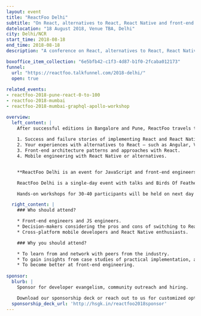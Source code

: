 ```yaml
---
layout: event
title: "ReactFoo Delhi"
subtitle: "On React, alternatives to React, React Native and front-end engineering."
datelocation: "18 August 2018, Venue TBA, Delhi"
city: Delhi/NCR
start_time: 2018-08-18
end_time: 2018-08-18
description: "A conference on React, alternatives to React, React Native and front-end engineering."

boxoffice_item_collection: "6e5bfb42-c1f3-4d87-b1f0-2fcaba012173"
funnel:
  url: "https://reactfoo.talkfunnel.com/2018-delhi/"
  open: true
  
related_events:
- reactfoo-2018-pune-react-0-to-100
- reactfoo-2018-mumbai
- reactfoo-2018-mumbai-graphql-apollo-workshop

overview:
  left_content: |
    After successful editions in Bangalore and Pune, ReactFoo travels to other cities like Hyderabad, Mumbai and Delhi. The Delhi edition will focus on the following topics:
    
    1. Success and failure stories of implementing React and React Native for your use-case.
    2. Your experiences with alternatives to React – such as Angular, Vue and other frameworks – why these worked / did not work for your use-case. 
    3. Front-end architecture patterns and approaches with React.
    4. Mobile engineering with React Native or alternatives. 


    **ReactFoo Delhi is an event for JavaScript and front-end engineers, cross-platform developers.**

    ReactFoo Delhi is a single-day event with talks and Birds Of Feather (BOF) sessions.     

    Hands-on workshops for 30-40 participants will be held on next day of the conference. Workshops will be announced shortly. **Tickets have to be purchased separately.** 

  right_content: |
    ### Who should attend?

    * Front-end engineers and JS engineers.
    * Decision-makers considering the pros and cons of switching to React and React Native.
    * Cross-platform mobile developers and React Native enthusiasts.

    ### Why you should attend?

    * To learn from and network with peers from the industry.
    * To gain insights from case studies of practical implementation, and evaluate ReactJS and React Native for your work.
    * To become better at front-end engineering.
    
sponsor:
  blurb: |
    Sponsor for developer evangelism, community outreach and hiring.

    Download our sponsorship deck or reach out to us for customized options at [info@hasgeek.com](mailto:info@hasgeek.com)
  sponsorship_deck_url: 'http://hsgk.in/reactfoo2018sponsor'
---
```

